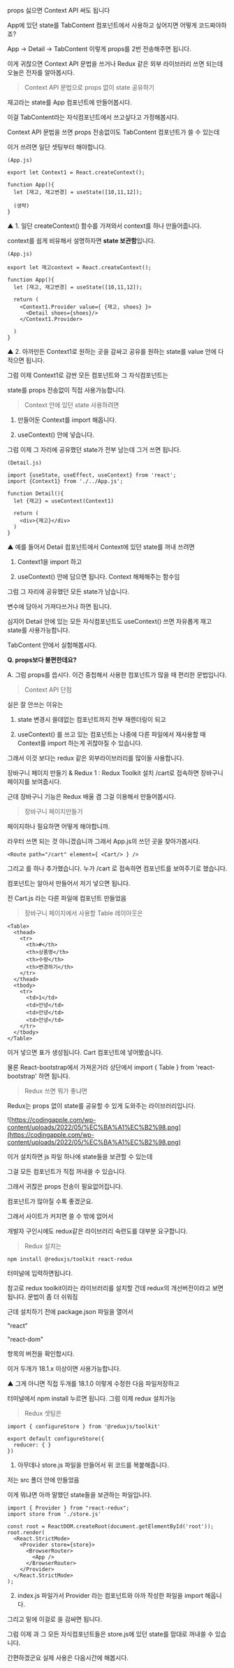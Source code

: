 props 싫으면 Context API 써도 됩니다

App에 있던 state를 TabContent 컴포넌트에서 사용하고 싶어지면 어떻게 코드짜야하죠?

App -> Detail -> TabContent 이렇게 props를 2번 전송해주면 됩니다.


이게 귀찮으면 Context API 문법을 쓰거나 Redux 같은 외부 라이브러리 쓰면 되는데 오늘은 전자를 알아봅시다.

> Context API 문법으로 props 없이 state 공유하기
> 

재고라는 state를 App 컴포넌트에 만들어봅시다.

이걸 TabContent라는 자식컴포넌트에서 쓰고싶다고 가정해봅시다.

Context API 문법을 쓰면 props 전송없이도 TabContent 컴포넌트가 쓸 수 있는데

이거 쓰려면 일단 셋팅부터 해야합니다.

```
(App.js)

export let Context1 = React.createContext();

function App(){
  let [재고, 재고변경] = useState([10,11,12]);

  (생략)
}
```

▲ 1. 일단 createContext() 함수를 가져와서 context를 하나 만들어줍니다.

context를 쉽게 비유해서 설명하자면 **state 보관함**입니다.

```
(App.js)

export let 재고context = React.createContext();

function App(){
  let [재고, 재고변경] = useState([10,11,12]);

  return (
    <Context1.Provider value={ {재고, shoes} }>
      <Detail shoes={shoes}/>
    </Context1.Provider>

  )
}
```

▲ 2. 아까만든 Context1로 원하는 곳을 감싸고 공유를 원하는 state를 value 안에 다 적으면 됩니다.

그럼 이제 Context1로 감싼 모든 컴포넌트와 그 자식컴포넌트는

state를 props 전송없이 직접 사용가능합니다.

> Context 안에 있던 state 사용하려면
> 

1. 만들어둔 Context를 import 해옵니다.

2. useContext() 안에 넣습니다.

그럼 이제 그 자리에 공유했던 state가 전부 남는데 그거 쓰면 됩니다.

```
(Detail.js)

import {useState, useEffect, useContext} from 'react';
import {Context1} from './../App.js';

function Detail(){
  let {재고} = useContext(Context1)

  return (
    <div>{재고}</div>
  )
}
```

▲ 예를 들어서 Detail 컴포넌트에서 Context에 있던 state를 꺼내 쓰려면

1. Context1을 import 하고

2. useContext() 안에 담으면 됩니다. Context 해체해주는 함수임

그럼 그 자리에 공유했던 모든 state가 남습니다.

변수에 담아서 가져다쓰거나 하면 됩니다.

심지어 Detail 안에 있는 모든 자식컴포넌트도 useContext() 쓰면 자유롭게 재고 state를 사용가능합니다.

TabContent 안에서 실험해봅시다.

**Q. props보다 불편한데요?**

A. 그럼 props를 씁시다. 이건 중첩해서 사용한 컴포넌트가 많을 때 편리한 문법입니다.

> Context API 단점
> 

실은 잘 안쓰는 이유는

1. state 변경시 쓸데없는 컴포넌트까지 전부 재렌더링이 되고

2. useContext() 를 쓰고 있는 컴포넌트는 나중에 다른 파일에서 재사용할 때 Context를 import 하는게 귀찮아질 수 있습니다.

그래서 이것 보다는 redux 같은 외부라이브러리를 많이들 사용합니다.

장바구니 페이지 만들기 & Redux 1 : Redux Toolkit 설치
/cart로 접속하면 장바구니 페이지를 보여줍시다.

근데 장바구니 기능은 Redux 배울 겸 그걸 이용해서 만들어봅시다.

> 장바구니 페이지만들기
> 

페이지하나 필요하면 어떻게 해야합니까.

라우터 쓰면 되는 것 아니겠습니까 그래서 App.js의 <Routes> 쓰던 곳을 찾아가봅시다.

```
<Route path="/cart" element={ <Cart/> } />
```

그리고 <Route>를 하나 추가했습니다. 누가 /cart 로 접속하면 <Cart> 컴포넌트를 보여주기로 했습니다.

<Cart> 컴포넌트는 알아서 만들어서 저기 넣으면 됩니다.

전 Cart.js 라는 다른 파일에 컴포넌트 만들었음

> 장바구니 페이지에서 사용할 Table 레이아웃은
> 

```
<Table>
  <thead>
    <tr>
      <th>#</th>
      <th>상품명</th>
      <th>수량</th>
      <th>변경하기</th>
    </tr>
  </thead>
  <tbody>
    <tr>
      <td>1</td>
      <td>안녕</td>
      <td>안녕</td>
      <td>안녕</td>
    </tr>
  </tbody>
</Table>
```

이거 넣으면 표가 생성됩니다. Cart 컴포넌트에 넣어봤습니다.

물론 React-bootstrap에서 가져온거라 상단에서 import { Table } from 'react-bootstrap' 하면 됩니다.

> Redux 쓰면 뭐가 좋냐면
> 

Redux는 props 없이 state를 공유할 수 있게 도와주는 라이브러리입니다.

![https://codingapple.com/wp-content/uploads/2022/05/%EC%BA%A1%EC%B2%98.png](https://codingapple.com/wp-content/uploads/2022/05/%EC%BA%A1%EC%B2%98.png)

이거 설치하면 js 파일 하나에 state들을 보관할 수 있는데

그걸 모든 컴포넌트가 직접 꺼내쓸 수 있습니다.

그래서 귀찮은 props 전송이 필요없어집니다.

컴포넌트가 많아질 수록 좋겠군요.

그래서 사이트가 커지면 쓸 수 밖에 없어서

개발자 구인시에도 redux같은 라이브러리 숙련도를 대부분 요구합니다.

> Redux 설치는
> 

```
npm install @reduxjs/toolkit react-redux
```

터미널에 입력하면됩니다.

참고로 redux toolkit이라는 라이브러리를 설치할 건데 redux의 개선버전이라고 보면 됩니다. 문법이 좀 더 쉬워짐

근데 설치하기 전에 package.json 파일을 열어서

"react"

"react-dom"

항목의 버전을 확인합시다.

이거 두개가 18.1.x 이상이면 사용가능합니다.


▲ 그게 아니면 직접 두개를 18.1.0 이렇게 수정한 다음 파일저장하고

터미널에서 npm install 누르면 됩니다. 그럼 이제 redux 설치가능

> Redux 셋팅은
> 

```
import { configureStore } from '@reduxjs/toolkit'

export default configureStore({
  reducer: { }
})
```

1. 아무데나 store.js 파일을 만들어서 위 코드를 복붙해줍니다.

저는 src 폴더 안에 만들었음

이게 뭐냐면 아까 말했던 state들을 보관하는 파일입니다.

```
import { Provider } from "react-redux";
import store from './store.js'

const root = ReactDOM.createRoot(document.getElementById('root'));
root.render(
  <React.StrictMode>
    <Provider store={store}>
      <BrowserRouter>
        <App />
      </BrowserRouter>
    </Provider>
  </React.StrictMode>
);
```

2. index.js 파일가서 Provider 라는 컴포넌트와 아까 작성한 파일을 import 해옵니다.

그리고 밑에 <Provider store={import해온거}> 이걸로 <App/> 을 감싸면 됩니다.

그럼 이제 <App>과 그 모든 자식컴포넌트들은 store.js에 있던 state를 맘대로 꺼내쓸 수 있습니다.

간편하겠군요 실제 사용은 다음시간에 해봅시다.